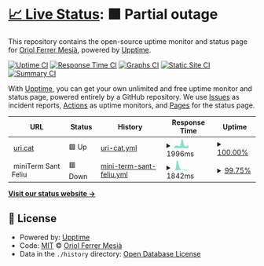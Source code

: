 # [📈 Live Status](https://armadillu.github.io/upptime): <!--live status--> **🟧 Partial outage**

This repository contains the open-source uptime monitor and status page for [Oriol Ferrer Mesià](http://uri.cat), powered by [Upptime](https://github.com/upptime/upptime).

[![Uptime CI](https://github.com/armadillu/upptime/workflows/Uptime%20CI/badge.svg)](https://github.com/armadillu/upptime/actions?query=workflow%3A%22Uptime+CI%22)
[![Response Time CI](https://github.com/armadillu/upptime/workflows/Response%20Time%20CI/badge.svg)](https://github.com/armadillu/upptime/actions?query=workflow%3A%22Response+Time+CI%22)
[![Graphs CI](https://github.com/armadillu/upptime/workflows/Graphs%20CI/badge.svg)](https://github.com/armadillu/upptime/actions?query=workflow%3A%22Graphs+CI%22)
[![Static Site CI](https://github.com/armadillu/upptime/workflows/Static%20Site%20CI/badge.svg)](https://github.com/armadillu/upptime/actions?query=workflow%3A%22Static+Site+CI%22)
[![Summary CI](https://github.com/armadillu/upptime/workflows/Summary%20CI/badge.svg)](https://github.com/armadillu/upptime/actions?query=workflow%3A%22Summary+CI%22)

With [Upptime](https://upptime.js.org), you can get your own unlimited and free uptime monitor and status page, powered entirely by a GitHub repository. We use [Issues](https://github.com/armadillu/upptime/issues) as incident reports, [Actions](https://github.com/armadillu/upptime/actions) as uptime monitors, and [Pages](https://armadillu.github.io/upptime) for the status page.

<!--start: status pages-->
<!-- This summary is generated by Upptime (https://github.com/upptime/upptime) -->
<!-- Do not edit this manually, your changes will be overwritten -->
<!-- prettier-ignore -->
| URL | Status | History | Response Time | Uptime |
| --- | ------ | ------- | ------------- | ------ |
| <img alt="" src="https://icons.duckduckgo.com/ip3/uri.cat.ico" height="13"> [uri.cat](https://uri.cat) | 🟩 Up | [uri-cat.yml](https://github.com/armadillu/upptime/commits/HEAD/history/uri-cat.yml) | <details><summary><img alt="Response time graph" src="./graphs/uri-cat/response-time-week.png" height="20"> 1996ms</summary><br><a href="https://armadillu.github.io/upptime/history/uri-cat"><img alt="Response time 1491" src="https://img.shields.io/endpoint?url=https%3A%2F%2Fraw.githubusercontent.com%2Farmadillu%2Fupptime%2FHEAD%2Fapi%2Furi-cat%2Fresponse-time.json"></a><br><a href="https://armadillu.github.io/upptime/history/uri-cat"><img alt="24-hour response time 1758" src="https://img.shields.io/endpoint?url=https%3A%2F%2Fraw.githubusercontent.com%2Farmadillu%2Fupptime%2FHEAD%2Fapi%2Furi-cat%2Fresponse-time-day.json"></a><br><a href="https://armadillu.github.io/upptime/history/uri-cat"><img alt="7-day response time 1996" src="https://img.shields.io/endpoint?url=https%3A%2F%2Fraw.githubusercontent.com%2Farmadillu%2Fupptime%2FHEAD%2Fapi%2Furi-cat%2Fresponse-time-week.json"></a><br><a href="https://armadillu.github.io/upptime/history/uri-cat"><img alt="30-day response time 1654" src="https://img.shields.io/endpoint?url=https%3A%2F%2Fraw.githubusercontent.com%2Farmadillu%2Fupptime%2FHEAD%2Fapi%2Furi-cat%2Fresponse-time-month.json"></a><br><a href="https://armadillu.github.io/upptime/history/uri-cat"><img alt="1-year response time 1531" src="https://img.shields.io/endpoint?url=https%3A%2F%2Fraw.githubusercontent.com%2Farmadillu%2Fupptime%2FHEAD%2Fapi%2Furi-cat%2Fresponse-time-year.json"></a></details> | <details><summary><a href="https://armadillu.github.io/upptime/history/uri-cat">100.00%</a></summary><a href="https://armadillu.github.io/upptime/history/uri-cat"><img alt="All-time uptime 99.53%" src="https://img.shields.io/endpoint?url=https%3A%2F%2Fraw.githubusercontent.com%2Farmadillu%2Fupptime%2FHEAD%2Fapi%2Furi-cat%2Fuptime.json"></a><br><a href="https://armadillu.github.io/upptime/history/uri-cat"><img alt="24-hour uptime 100.00%" src="https://img.shields.io/endpoint?url=https%3A%2F%2Fraw.githubusercontent.com%2Farmadillu%2Fupptime%2FHEAD%2Fapi%2Furi-cat%2Fuptime-day.json"></a><br><a href="https://armadillu.github.io/upptime/history/uri-cat"><img alt="7-day uptime 100.00%" src="https://img.shields.io/endpoint?url=https%3A%2F%2Fraw.githubusercontent.com%2Farmadillu%2Fupptime%2FHEAD%2Fapi%2Furi-cat%2Fuptime-week.json"></a><br><a href="https://armadillu.github.io/upptime/history/uri-cat"><img alt="30-day uptime 100.00%" src="https://img.shields.io/endpoint?url=https%3A%2F%2Fraw.githubusercontent.com%2Farmadillu%2Fupptime%2FHEAD%2Fapi%2Furi-cat%2Fuptime-month.json"></a><br><a href="https://armadillu.github.io/upptime/history/uri-cat"><img alt="1-year uptime 100.00%" src="https://img.shields.io/endpoint?url=https%3A%2F%2Fraw.githubusercontent.com%2Farmadillu%2Fupptime%2FHEAD%2Fapi%2Furi-cat%2Fuptime-year.json"></a></details>
| <img alt="" src="https://icons.duckduckgo.com/ip3/null.ico" height="13"> miniTerm Sant Feliu | 🟥 Down | [mini-term-sant-feliu.yml](https://github.com/armadillu/upptime/commits/HEAD/history/mini-term-sant-feliu.yml) | <details><summary><img alt="Response time graph" src="./graphs/mini-term-sant-feliu/response-time-week.png" height="20"> 1842ms</summary><br><a href="https://armadillu.github.io/upptime/history/mini-term-sant-feliu"><img alt="Response time 2802" src="https://img.shields.io/endpoint?url=https%3A%2F%2Fraw.githubusercontent.com%2Farmadillu%2Fupptime%2FHEAD%2Fapi%2Fmini-term-sant-feliu%2Fresponse-time.json"></a><br><a href="https://armadillu.github.io/upptime/history/mini-term-sant-feliu"><img alt="24-hour response time 429" src="https://img.shields.io/endpoint?url=https%3A%2F%2Fraw.githubusercontent.com%2Farmadillu%2Fupptime%2FHEAD%2Fapi%2Fmini-term-sant-feliu%2Fresponse-time-day.json"></a><br><a href="https://armadillu.github.io/upptime/history/mini-term-sant-feliu"><img alt="7-day response time 1842" src="https://img.shields.io/endpoint?url=https%3A%2F%2Fraw.githubusercontent.com%2Farmadillu%2Fupptime%2FHEAD%2Fapi%2Fmini-term-sant-feliu%2Fresponse-time-week.json"></a><br><a href="https://armadillu.github.io/upptime/history/mini-term-sant-feliu"><img alt="30-day response time 4154" src="https://img.shields.io/endpoint?url=https%3A%2F%2Fraw.githubusercontent.com%2Farmadillu%2Fupptime%2FHEAD%2Fapi%2Fmini-term-sant-feliu%2Fresponse-time-month.json"></a><br><a href="https://armadillu.github.io/upptime/history/mini-term-sant-feliu"><img alt="1-year response time 2915" src="https://img.shields.io/endpoint?url=https%3A%2F%2Fraw.githubusercontent.com%2Farmadillu%2Fupptime%2FHEAD%2Fapi%2Fmini-term-sant-feliu%2Fresponse-time-year.json"></a></details> | <details><summary><a href="https://armadillu.github.io/upptime/history/mini-term-sant-feliu">99.75%</a></summary><a href="https://armadillu.github.io/upptime/history/mini-term-sant-feliu"><img alt="All-time uptime 99.67%" src="https://img.shields.io/endpoint?url=https%3A%2F%2Fraw.githubusercontent.com%2Farmadillu%2Fupptime%2FHEAD%2Fapi%2Fmini-term-sant-feliu%2Fuptime.json"></a><br><a href="https://armadillu.github.io/upptime/history/mini-term-sant-feliu"><img alt="24-hour uptime 99.99%" src="https://img.shields.io/endpoint?url=https%3A%2F%2Fraw.githubusercontent.com%2Farmadillu%2Fupptime%2FHEAD%2Fapi%2Fmini-term-sant-feliu%2Fuptime-day.json"></a><br><a href="https://armadillu.github.io/upptime/history/mini-term-sant-feliu"><img alt="7-day uptime 99.75%" src="https://img.shields.io/endpoint?url=https%3A%2F%2Fraw.githubusercontent.com%2Farmadillu%2Fupptime%2FHEAD%2Fapi%2Fmini-term-sant-feliu%2Fuptime-week.json"></a><br><a href="https://armadillu.github.io/upptime/history/mini-term-sant-feliu"><img alt="30-day uptime 97.76%" src="https://img.shields.io/endpoint?url=https%3A%2F%2Fraw.githubusercontent.com%2Farmadillu%2Fupptime%2FHEAD%2Fapi%2Fmini-term-sant-feliu%2Fuptime-month.json"></a><br><a href="https://armadillu.github.io/upptime/history/mini-term-sant-feliu"><img alt="1-year uptime 99.20%" src="https://img.shields.io/endpoint?url=https%3A%2F%2Fraw.githubusercontent.com%2Farmadillu%2Fupptime%2FHEAD%2Fapi%2Fmini-term-sant-feliu%2Fuptime-year.json"></a></details>

<!--end: status pages-->

[**Visit our status website →**](https://armadillu.github.io/upptime)

## 📄 License

- Powered by: [Upptime](https://github.com/upptime/upptime)
- Code: [MIT](./LICENSE) © [Oriol Ferrer Mesià](http://uri.cat)
- Data in the `./history` directory: [Open Database License](https://opendatacommons.org/licenses/odbl/1-0/)
